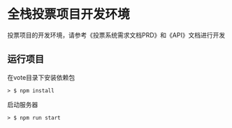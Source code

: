 # 全栈投票项目开发环境
投票项目的开发环境，请参考《投票系统需求文档PRD》和《API》文档进行开发

## 运行项目

在vote目录下安装依赖包

```
> $ npm install
```
启动服务器

```
> $ npm run start
```

